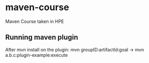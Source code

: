 # maven-course
Maven Course taken in HPE

## Running maven plugin
After mvn install on the plugin:
mvn groupID:artifactId:goal
-> mvn a.b.c:plugin-example:execute

